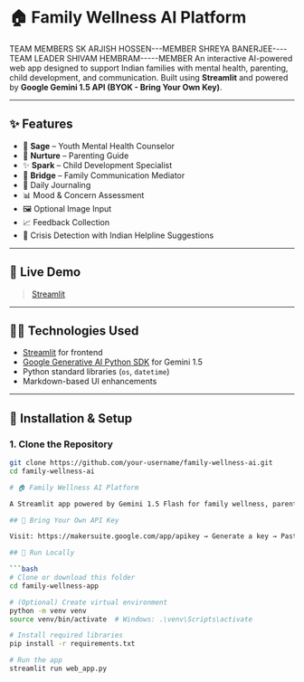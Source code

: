 # 🏠 Family Wellness AI Platform

TEAM MEMBERS
SK ARJISH HOSSEN---MEMBER
SHREYA BANERJEE----TEAM LEADER
SHIVAM HEMBRAM-----MEMBER
An interactive AI-powered web app designed to support Indian families with mental health, parenting, child development, and communication. Built using **Streamlit** and powered by **Google Gemini 1.5 API (BYOK - Bring Your Own Key)**.

---

## ✨ Features

- 🧠 **Sage** – Youth Mental Health Counselor  
- 🧱 **Nurture** – Parenting Guide  
- ✨ **Spark** – Child Development Specialist  
- 🌉 **Bridge** – Family Communication Mediator  
- 📝 Daily Journaling  
- 📊 Mood & Concern Assessment  
- 🖼️ Optional Image Input  
- 📈 Feedback Collection  
- 🚨 Crisis Detection with Indian Helpline Suggestions  



---

## 🚀 Live Demo

>[Streamlit](https://imreallyfrustrated-bwgbxtlttyetqdvxez5mkh.streamlit.app/)

---

## 🧑‍💻 Technologies Used

- [Streamlit](https://streamlit.io/) for frontend
- [Google Generative AI Python SDK](https://github.com/google/generative-ai-python) for Gemini 1.5
- Python standard libraries (`os`, `datetime`)
- Markdown-based UI enhancements

---

## 🔧 Installation & Setup

### 1. Clone the Repository

```bash
git clone https://github.com/your-username/family-wellness-ai.git
cd family-wellness-ai

# 🏠 Family Wellness AI Platform

A Streamlit app powered by Gemini 1.5 Flash for family wellness, parenting, and mental health — made for India.

## 🔐 Bring Your Own API Key

Visit: https://makersuite.google.com/app/apikey → Generate a key → Paste it into the app to start.

## 🚀 Run Locally

```bash
# Clone or download this folder
cd family-wellness-app

# (Optional) Create virtual environment
python -m venv venv
source venv/bin/activate  # Windows: .\venv\Scripts\activate

# Install required libraries
pip install -r requirements.txt

# Run the app
streamlit run web_app.py

